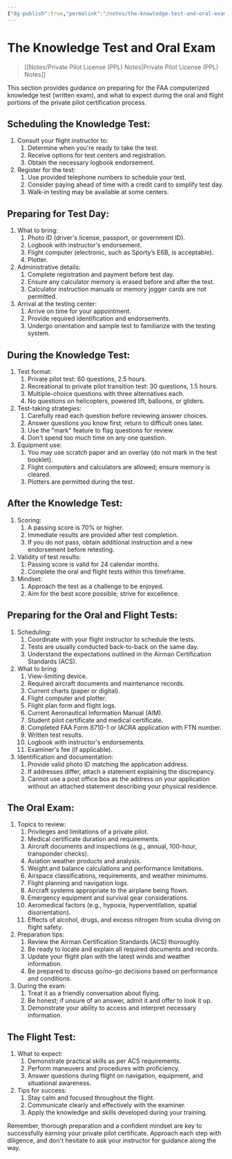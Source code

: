 ```yaml
---
{"dg-publish":true,"permalink":"/notes/the-knowledge-test-and-oral-exam/","title":"The Knowledge Test and Oral Exam","tags":["aviation","classnotes"]}
---
```


# The Knowledge Test and Oral Exam
> [[Notes/Private Pilot License (PPL) Notes\|Private Pilot License (PPL) Notes]]

This section provides guidance on preparing for the FAA computerized knowledge test (written exam), and what to expect during the oral and flight portions of the private pilot certification process.

## Scheduling the Knowledge Test:

1. Consult your flight instructor to:
    1. Determine when you're ready to take the test.
    2. Receive options for test centers and registration.
    3. Obtain the necessary logbook endorsement.
2. Register for the test:
    1. Use provided telephone numbers to schedule your test.
    2. Consider paying ahead of time with a credit card to simplify test day.
    3. Walk-in testing may be available at some centers.

## Preparing for Test Day:

1. What to bring:
    1. Photo ID (driver's license, passport, or government ID).
    2. Logbook with instructor's endorsement.
    3. Flight computer (electronic, such as Sporty’s E6B, is acceptable).
    4. Plotter.
2. Administrative details:
    1. Complete registration and payment before test day.
    2. Ensure any calculator memory is erased before and after the test.
    3. Calculator instruction manuals or memory jogger cards are not permitted.
3. Arrival at the testing center:
    1. Arrive on time for your appointment.
    2. Provide required identification and endorsements.
    3. Undergo orientation and sample test to familiarize with the testing system.

## During the Knowledge Test:

1. Test format:
    1. Private pilot test: 60 questions, 2.5 hours.
    2. Recreational to private pilot transition test: 30 questions, 1.5 hours.
    3. Multiple-choice questions with three alternatives each.
    4. No questions on helicopters, powered lift, balloons, or gliders.
2. Test-taking strategies:
    1. Carefully read each question before reviewing answer choices.
    2. Answer questions you know first; return to difficult ones later.
    3. Use the "mark" feature to flag questions for review.
    4. Don't spend too much time on any one question.
3. Equipment use:
    1. You may use scratch paper and an overlay (do not mark in the test booklet).
    2. Flight computers and calculators are allowed; ensure memory is cleared.
    3. Plotters are permitted during the test.

## After the Knowledge Test:

1. Scoring:
    1. A passing score is 70% or higher.
    2. Immediate results are provided after test completion.
    3. If you do not pass, obtain additional instruction and a new endorsement before retesting.
2. Validity of test results:
    1. Passing score is valid for 24 calendar months.
    2. Complete the oral and flight tests within this timeframe.
3. Mindset:
    1. Approach the test as a challenge to be enjoyed.
    2. Aim for the best score possible; strive for excellence.

## Preparing for the Oral and Flight Tests:

1. Scheduling:
    1. Coordinate with your flight instructor to schedule the tests.
    2. Tests are usually conducted back-to-back on the same day.
    3. Understand the expectations outlined in the Airman Certification Standards (ACS).
2. What to bring:
    1. View-limiting device.
    2. Required aircraft documents and maintenance records.
    3. Current charts (paper or digital).
    4. Flight computer and plotter.
    5. Flight plan form and flight logs.
    6. Current Aeronautical Information Manual (AIM).
    7. Student pilot certificate and medical certificate.
    8. Completed FAA Form 8710-1 or IACRA application with FTN number.
    9. Written test results.
    10. Logbook with instructor's endorsements.
    11. Examiner's fee (if applicable).
3. Identification and documentation:
    1. Provide valid photo ID matching the application address.
    2. If addresses differ, attach a statement explaining the discrepancy.
    3. Cannot use a post office box as the address on your application without an attached statement describing your physical residence.

## The Oral Exam:

1. Topics to review:
    1. Privileges and limitations of a private pilot.
    2. Medical certificate duration and requirements.
    3. Aircraft documents and inspections (e.g., annual, 100-hour, transponder checks).
    4. Aviation weather products and analysis.
    5. Weight and balance calculations and performance limitations.
    6. Airspace classifications, requirements, and weather minimums.
    7. Flight planning and navigation logs.
    8. Aircraft systems appropriate to the airplane being flown.
    9. Emergency equipment and survival gear considerations.
    10. Aeromedical factors (e.g., hypoxia, hyperventilation, spatial disorientation).
    11. Effects of alcohol, drugs, and excess nitrogen from scuba diving on flight safety.
2. Preparation tips:
    1. Review the Airman Certification Standards (ACS) thoroughly.
    2. Be ready to locate and explain all required documents and records.
    3. Update your flight plan with the latest winds and weather information.
    4. Be prepared to discuss go/no-go decisions based on performance and conditions.
3. During the exam:
    1. Treat it as a friendly conversation about flying.
    2. Be honest; if unsure of an answer, admit it and offer to look it up.
    3. Demonstrate your ability to access and interpret necessary information.

## The Flight Test:

1. What to expect:
    1. Demonstrate practical skills as per ACS requirements.
    2. Perform maneuvers and procedures with proficiency.
    3. Answer questions during flight on navigation, equipment, and situational awareness.
2. Tips for success:
    1. Stay calm and focused throughout the flight.
    2. Communicate clearly and effectively with the examiner.
    3. Apply the knowledge and skills developed during your training.

Remember, thorough preparation and a confident mindset are key to successfully earning your private pilot certificate. Approach each step with diligence, and don't hesitate to ask your instructor for guidance along the way.